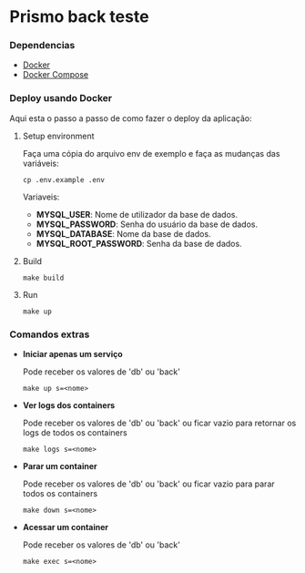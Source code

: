 # Prismo back teste

### Dependencias

- [Docker](https://docs.docker.com/desktop/install/linux-install/)
- [Docker Compose](https://docs.docker.com/compose/install/linux/)

### Deploy usando Docker

Aqui esta o passo a passo de como fazer o deploy da aplicação:

1.  Setup environment

    Faça uma cópia do arquivo env de exemplo e faça as mudanças das variáveis:

    ```
    cp .env.example .env
    ```

    Variaveis:
    
    - **MYSQL_USER**: Nome de utilizador da base de dados.
    - **MYSQL_PASSWORD**: Senha do usuário da base de dados.
    - **MYSQL_DATABASE**: Nome da base de dados.
    - **MYSQL_ROOT_PASSWORD**: Senha da base de dados.

2.  Build

    ```
    make build
    ```

3.  Run

    ```
    make up
    ```
    
### Comandos extras

- **Iniciar apenas um serviço**

    Pode receber os valores de 'db' ou 'back'
  ```
  make up s=<nome>
  ```

- **Ver logs dos containers** 

    Pode receber os valores de 'db' ou 'back' ou ficar vazio para retornar os logs de todos os containers
  ```
  make logs s=<nome>
  ```

- **Parar um container**

    Pode receber os valores de 'db' ou 'back' ou ficar vazio para parar todos os containers
  ```
  make down s=<nome>
  ```

- **Acessar um container**

    Pode receber os valores de 'db' ou 'back'
  ```
  make exec s=<nome>
  ```
